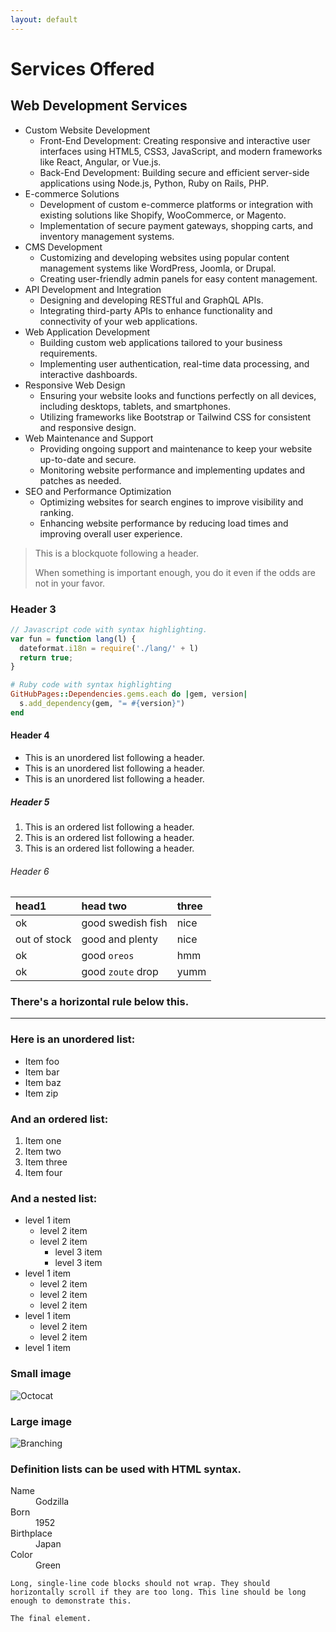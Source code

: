 ```yaml
---
layout: default
---
```

# Services Offered

## Web Development Services

* Custom Website Development
  - Front-End Development: Creating responsive and interactive user interfaces using HTML5, CSS3, JavaScript, and modern frameworks like React, Angular,      or Vue.js.
  - Back-End Development: Building secure and efficient server-side applications using Node.js, Python, Ruby on Rails, PHP.
* E-commerce Solutions
  - Development of custom e-commerce platforms or integration with existing solutions like Shopify, WooCommerce, or Magento.
  - Implementation of secure payment gateways, shopping carts, and inventory management systems.
* CMS Development
  - Customizing and developing websites using popular content management systems like WordPress, Joomla, or Drupal.
  - Creating user-friendly admin panels for easy content management.
* API Development and Integration
  - Designing and developing RESTful and GraphQL APIs.
  - Integrating third-party APIs to enhance functionality and connectivity of your web applications.
* Web Application Development
  - Building custom web applications tailored to your business requirements.
  - Implementing user authentication, real-time data processing, and interactive dashboards.
* Responsive Web Design
  - Ensuring your website looks and functions perfectly on all devices, including desktops, tablets, and smartphones.
  - Utilizing frameworks like Bootstrap or Tailwind CSS for consistent and responsive design.
* Web Maintenance and Support
  - Providing ongoing support and maintenance to keep your website up-to-date and secure.
  - Monitoring website performance and implementing updates and patches as needed.
* SEO and Performance Optimization
  - Optimizing websites for search engines to improve visibility and ranking.
  - Enhancing website performance by reducing load times and improving overall user experience.
    

> This is a blockquote following a header.
>
> When something is important enough, you do it even if the odds are not in your favor.

### Header 3

```js
// Javascript code with syntax highlighting.
var fun = function lang(l) {
  dateformat.i18n = require('./lang/' + l)
  return true;
}
```

```ruby
# Ruby code with syntax highlighting
GitHubPages::Dependencies.gems.each do |gem, version|
  s.add_dependency(gem, "= #{version}")
end
```

#### Header 4

*   This is an unordered list following a header.
*   This is an unordered list following a header.
*   This is an unordered list following a header.

##### Header 5

1.  This is an ordered list following a header.
2.  This is an ordered list following a header.
3.  This is an ordered list following a header.

###### Header 6

| head1        | head two          | three |
|:-------------|:------------------|:------|
| ok           | good swedish fish | nice  |
| out of stock | good and plenty   | nice  |
| ok           | good `oreos`      | hmm   |
| ok           | good `zoute` drop | yumm  |

### There's a horizontal rule below this.

* * *

### Here is an unordered list:

*   Item foo
*   Item bar
*   Item baz
*   Item zip

### And an ordered list:

1.  Item one
1.  Item two
1.  Item three
1.  Item four

### And a nested list:

- level 1 item
  - level 2 item
  - level 2 item
    - level 3 item
    - level 3 item
- level 1 item
  - level 2 item
  - level 2 item
  - level 2 item
- level 1 item
  - level 2 item
  - level 2 item
- level 1 item

### Small image

![Octocat](https://github.githubassets.com/images/icons/emoji/octocat.png)

### Large image

![Branching](https://guides.github.com/activities/hello-world/branching.png)


### Definition lists can be used with HTML syntax.

<dl>
<dt>Name</dt>
<dd>Godzilla</dd>
<dt>Born</dt>
<dd>1952</dd>
<dt>Birthplace</dt>
<dd>Japan</dd>
<dt>Color</dt>
<dd>Green</dd>
</dl>

```
Long, single-line code blocks should not wrap. They should horizontally scroll if they are too long. This line should be long enough to demonstrate this.
```

```
The final element.
```

